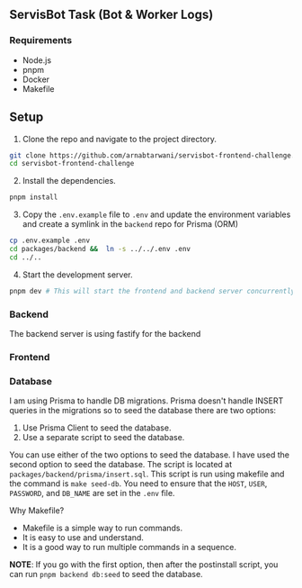 ## ServisBot Task (Bot & Worker Logs)

### Requirements

- Node.js
- pnpm
- Docker
- Makefile

## Setup

1. Clone the repo and navigate to the project directory.

```bash
git clone https://github.com/arnabtarwani/servisbot-frontend-challenge.git
cd servisbot-frontend-challenge
```

2. Install the dependencies.

```bash
pnpm install
```

3. Copy the `.env.example` file to `.env` and update the environment variables and create a symlink in the `backend` repo for Prisma (ORM)

```bash
cp .env.example .env
cd packages/backend &&  ln -s ../../.env .env
cd ../..
```

4. Start the development server.

```bash
pnpm dev # This will start the frontend and backend server concurrently.
```

### Backend

The backend server is using fastify for the backend

### Frontend

### Database

I am using Prisma to handle DB migrations. Prisma doesn't handle INSERT queries in the migrations so to seed the database there are two options:

1. Use Prisma Client to seed the database.
2. Use a separate script to seed the database.

You can use either of the two options to seed the database. I have used the second option to seed the database. The script is located at `packages/backend/prisma/insert.sql`. This script is run using makefile and the command is `make seed-db`. You need to ensure that the `HOST`, `USER`, `PASSWORD`, and `DB_NAME` are set in the `.env` file.

Why Makefile?

- Makefile is a simple way to run commands.
- It is easy to use and understand.
- It is a good way to run multiple commands in a sequence.

**NOTE**: If you go with the first option, then after the postinstall script, you can run `pnpm backend db:seed` to seed the database.

```

```
